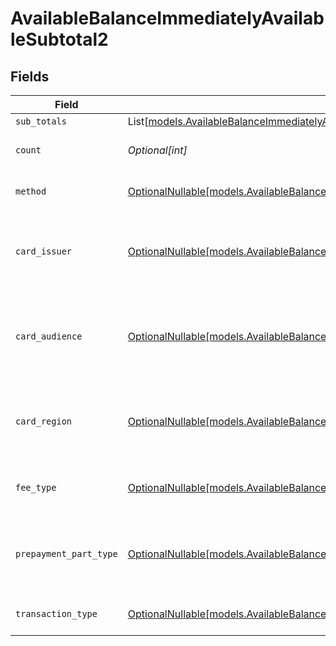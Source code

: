 # AvailableBalanceImmediatelyAvailableSubtotal2


## Fields

| Field                                                                                                                                                                    | Type                                                                                                                                                                     | Required                                                                                                                                                                 | Description                                                                                                                                                              | Example                                                                                                                                                                  |
| ------------------------------------------------------------------------------------------------------------------------------------------------------------------------ | ------------------------------------------------------------------------------------------------------------------------------------------------------------------------ | ------------------------------------------------------------------------------------------------------------------------------------------------------------------------ | ------------------------------------------------------------------------------------------------------------------------------------------------------------------------ | ------------------------------------------------------------------------------------------------------------------------------------------------------------------------ |
| `sub_totals`                                                                                                                                                             | List[[models.AvailableBalanceImmediatelyAvailableSubTotal1](../models/availablebalanceimmediatelyavailablesubtotal1.md)]                                                 | :heavy_minus_sign:                                                                                                                                                       | N/A                                                                                                                                                                      |                                                                                                                                                                          |
| `count`                                                                                                                                                                  | *Optional[int]*                                                                                                                                                          | :heavy_minus_sign:                                                                                                                                                       | Number of transactions of this type                                                                                                                                      | 50                                                                                                                                                                       |
| `method`                                                                                                                                                                 | [OptionalNullable[models.AvailableBalanceImmediatelyAvailableSubtotalMethod2]](../models/availablebalanceimmediatelyavailablesubtotalmethod2.md)                         | :heavy_minus_sign:                                                                                                                                                       | Payment type of the transactions                                                                                                                                         | creditcard                                                                                                                                                               |
| `card_issuer`                                                                                                                                                            | [OptionalNullable[models.AvailableBalanceImmediatelyAvailableSubtotalCardIssuer2]](../models/availablebalanceimmediatelyavailablesubtotalcardissuer2.md)                 | :heavy_minus_sign:                                                                                                                                                       | In case of payments transactions with card, the card issuer will be available                                                                                            | amex                                                                                                                                                                     |
| `card_audience`                                                                                                                                                          | [OptionalNullable[models.AvailableBalanceImmediatelyAvailableSubtotalCardAudience2]](../models/availablebalanceimmediatelyavailablesubtotalcardaudience2.md)             | :heavy_minus_sign:                                                                                                                                                       | In case of payments trnsactions with card, the card audience will be available.                                                                                          | other                                                                                                                                                                    |
| `card_region`                                                                                                                                                            | [OptionalNullable[models.AvailableBalanceImmediatelyAvailableSubtotalCardRegion2]](../models/availablebalanceimmediatelyavailablesubtotalcardregion2.md)                 | :heavy_minus_sign:                                                                                                                                                       | In case of payments transactions with card, the card region will be available.                                                                                           | domestic                                                                                                                                                                 |
| `fee_type`                                                                                                                                                               | [OptionalNullable[models.AvailableBalanceImmediatelyAvailableSubtotalFeeType2]](../models/availablebalanceimmediatelyavailablesubtotalfeetype2.md)                       | :heavy_minus_sign:                                                                                                                                                       | Present when the transaction represents a fee.                                                                                                                           | payment-fee                                                                                                                                                              |
| `prepayment_part_type`                                                                                                                                                   | [OptionalNullable[models.AvailableBalanceImmediatelyAvailableSubtotalPrepaymentPartType2]](../models/availablebalanceimmediatelyavailablesubtotalprepaymentparttype2.md) | :heavy_minus_sign:                                                                                                                                                       | Prepayment part: fee itself, reimbursement, discount, VAT or rounding compensation.                                                                                      | fee                                                                                                                                                                      |
| `transaction_type`                                                                                                                                                       | [OptionalNullable[models.AvailableBalanceImmediatelyAvailableSubtotalTransactionType2]](../models/availablebalanceimmediatelyavailablesubtotaltransactiontype2.md)       | :heavy_minus_sign:                                                                                                                                                       | Represents the transaction type                                                                                                                                          | payment                                                                                                                                                                  |